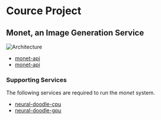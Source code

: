Cource Project
==============

## Monet, an Image Generation Service

![Architecture](http://i.imgur.com/DbMzzpQ.png)

* [monet-api](https://github.com/toksaitov/monet-api)
* [monet-api](https://github.com/toksaitov/monet-agent)

### Supporting Services

The following services are required to run the *monet* system.

* [neural-doodle-cpu](https://github.com/toksaitov/neural-doodle-cpu)
* [neural-doodle-gpu](https://github.com/toksaitov/neural-doodle-gpu)

